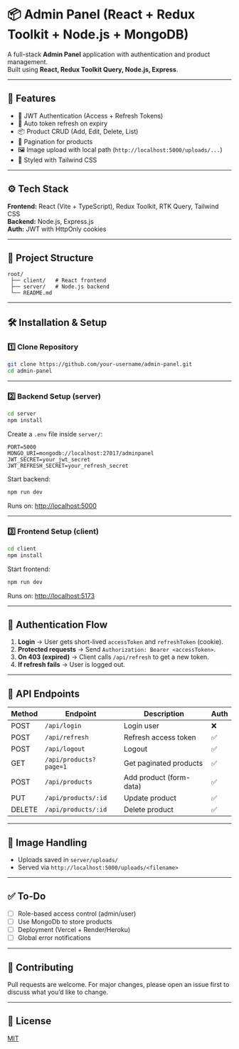 # 📦 Admin Panel (React + Redux Toolkit + Node.js + MongoDB)

A full-stack **Admin Panel** application with authentication and product management.  
Built using **React, Redux Toolkit Query, Node.js, Express**.  

---

## 🚀 Features
- 🔐 JWT Authentication (Access + Refresh Tokens)  
- 🔄 Auto token refresh on expiry  
- 📦 Product CRUD (Add, Edit, Delete, List)  
- 📑 Pagination for products  
- 🖼️ Image upload with local path (`http://localhost:5000/uploads/...`)  
- 🎨 Styled with Tailwind CSS  

---

## ⚙️ Tech Stack
**Frontend:** React (Vite + TypeScript), Redux Toolkit, RTK Query, Tailwind CSS  
**Backend:** Node.js, Express.js  
**Auth:** JWT with HttpOnly cookies  

---

## 📂 Project Structure
```
root/
 ├── client/   # React frontend
 ├── server/   # Node.js backend
 └── README.md
```

---

## 🛠️ Installation & Setup

### 1️⃣ Clone Repository
```bash
git clone https://github.com/your-username/admin-panel.git
cd admin-panel
```

---

### 2️⃣ Backend Setup (server)
```bash
cd server
npm install
```

Create a `.env` file inside `server/`:
```env
PORT=5000
MONGO_URI=mongodb://localhost:27017/adminpanel
JWT_SECRET=your_jwt_secret
JWT_REFRESH_SECRET=your_refresh_secret
```

Start backend:
```bash
npm run dev
```
Runs on: [http://localhost:5000](http://localhost:5000)

---

### 3️⃣ Frontend Setup (client)
```bash
cd client
npm install
```

Start frontend:
```bash
npm run dev
```
Runs on: [http://localhost:5173](http://localhost:5173)

---

## 🔐 Authentication Flow
1. **Login** → User gets short-lived `accessToken` and `refreshToken` (cookie).  
2. **Protected requests** → Send `Authorization: Bearer <accessToken>`.  
3. **On 403 (expired)** → Client calls `/api/refresh` to get a new token.  
4. **If refresh fails** → User is logged out.  

---

## 📡 API Endpoints

| Method | Endpoint                | Description                 | Auth |
|--------|--------------------------|-----------------------------|------|
| POST   | `/api/login`             | Login user                  | ❌   |
| POST   | `/api/refresh`           | Refresh access token        | ✅   |
| POST   | `/api/logout`            | Logout                      | ✅   |
| GET    | `/api/products?page=1`   | Get paginated products      | ✅   |
| POST   | `/api/products`          | Add product (form-data)     | ✅   |
| PUT    | `/api/products/:id`      | Update product              | ✅   |
| DELETE | `/api/products/:id`      | Delete product              | ✅   |

---

## 📸 Image Handling
- Uploads saved in `server/uploads/`  
- Served via `http://localhost:5000/uploads/<filename>`  

---

## ✅ To-Do
- [ ] Role-based access control (admin/user)  
- [ ] Use MongoDb to store products  
- [ ] Deployment (Vercel + Render/Heroku)  
- [ ] Global error notifications  

---

## 🤝 Contributing
Pull requests are welcome. For major changes, please open an issue first to discuss what you’d like to change.  

---

## 📜 License
[MIT](LICENSE)  
